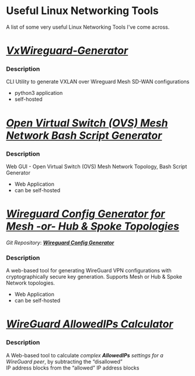 # Useful Linux Networking Tools

A list of some very useful Linux Networking Tools I've come across.

# ***[VxWireguard-Generator](https://github.com/m13253/VxWireguard-Generator)***
### **Description**
CLI Utility to generate VXLAN over Wireguard Mesh SD-WAN configurations
- python3 application
- self-hosted

# ***[Open Virtual Switch (OVS) Mesh Network Bash Script Generator](https://laraget.com/blog/ovs-mesh-script-generator)***
 
### **Description**
Web GUI - Open Virtual Switch (OVS) Mesh Network Topology, Bash Script Generator
- Web Application
- can be self-hosted
  
# ***[Wireguard Config Generator for Mesh -or- Hub & Spoke Topologies](https://wireguardconfiggenerator.com/mesh-generator/)***
*Git Repository*:  ***[Wireguard Config Generator](https://git.ittavern.com/CaffeineFueled/wireguard-config-generator)***
### **Description**
A web-based tool for generating WireGuard VPN configurations with cryptographically secure key generation. Supports Mesh or Hub & Spoke Network topologies.
- Web Application
- can be self-hosted
  
# ***[WireGuard AllowedIPs Calculator](https://www.procustodibus.com/blog/2021/03/wireguard-allowedips-calculator/)***
### **Description**
A Web-based tool to calculate *complex **AllowedIPs** settings for a WireGuard peer*, by subtracting the “disallowed”    
IP address blocks from the “allowed” IP address blocks
